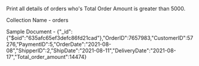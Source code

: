 Print all details of orders who's Total Order Amount is greater than 5000.

Collection Name - orders

Sample Document - {"_id":{"$oid":"635afc65ef3defc86fd21cad"},"OrderID":7657983,"CustomerID":57276,"PaymentID":5,"OrderDate":"2021-08-08","ShipperID":2,"ShipDate":"2021-08-11","DeliveryDate":"2021-08-17","Total_order_amount":14474}
